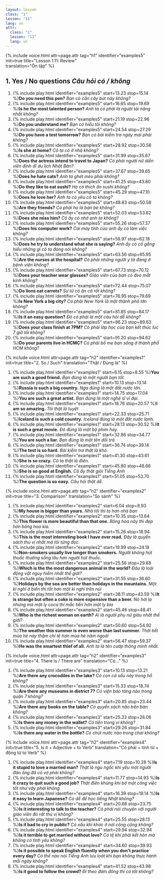 ```yaml
---
layout: lesson
class: "1"
lesson: "11"
lang: vn
attr:
  class: "1"
  lesson: "11"
  lang: vn
---
```


{%  include voice.html attr=page.attr                     tag="h1"
	identifier="examples5"  init=true
	title="Lesson 1.11: Review"        
	translation="Ôn tập"
%}



## 1. Yes / No questions *Câu hỏi có / không*

1.  {% include play.html identifier="examples5" start=13.23 stop=15.14 %}**Do you need this pen?** *Bạn có cần cây bút này không?*
2.  {% include play.html identifier="examples5" start=16.65 stop=19.69 %}**Is he the most talented person?** *Anh ta có phải là người tài năng nhất không?*
3.  {% include play.html identifier="examples5" start=21.19 stop=22.96 %}**Do you understand me?** *Bạn có hiểu tôi không?*
4.  {% include play.html identifier="examples5" start=24.54 stop=27.29 %}**Do you have a test tomorrow?** *Bạn có bài kiểm tra ngày mai phải không?*
5.  {% include play.html identifier="examples5" start=28.92 stop=30.58 %}**Is she at home?** *Cô ta có ở nhà không?*
6.  {% include play.html identifier="examples5" start=31.99 stop=35.67 %}**Does the actress intend to travel to Japan?** *Có phải người nữ diễn viên định đi du lịch Nhật Bản?*
7.  {% include play.html identifier="examples5" start=37.67 stop=39.65 %}**Does he hate cats?** *Anh ta ghét mèo phải không?*
8.  {% include play.html identifier="examples5" start=41.25 stop=43.80 %}**Do they like to eat sushi?** *Họ có thích ăn sushi không?*
9.  {% include play.html identifier="examples5" start=45.29 stop=47.10 %}**Does he love her?** *Anh ta có yêu cô ta không?*
10. {% include play.html identifier="examples5" start=48.83 stop=50.58 %}**Are they friends?** *Có phải họ là bạn bè không?*
11. {% include play.html identifier="examples5" start=52.03 stop=53.82 %}**Does she miss him?** *Cô ấy có nhớ anh ta không?*
12. {% include play.html identifier="examples5" start=55.26 stop=57.37 %}**Does his computer work?** *Cái máy tính của anh ấy có làm việc không?*
13. {% include play.html identifier="examples5" start=58.97 stop=62.18 %}**Does he try to understand what she is saying?** *Anh ấy có cố gắng hiểu những gì cô ta đang nói không?*
14. {% include play.html identifier="examples5" start=63.56 stop=65.95 %}**Are the nurses at the hospital?** *Có phải những người y tá đang ở bệnh viện không?*
15. {% include play.html identifier="examples5" start=67.73 stop=70.12 %}**Does your teacher wear glasses?** *Giáo viên của bạn có đeo mắt kính không?*
16. {% include play.html identifier="examples5" start=72.44 stop=75.07 %}**Do lions eat carrots?** *Sư tử có ăn cà rốt không?*
17. {% include play.html identifier="examples5" start=76.95 stop=79.69 %}**Is New York a big city?** *Có phải New York là một thành phố lớn không?*
18. {% include play.html identifier="examples5" start=81.85 stop=84.17 %}**Is it an easy question?** *Đó có phải là một câu hỏi dễ không?*
19. {% include play.html identifier="examples5" start=86.23 stop=89.63 %}**Does your class finish at 7PM?** *Có phải lớp học của bạn kết thúc lúc 7 giờ tối không?*
20. {% include play.html identifier="examples5" start=91.20 stop=94.62 %}**Do your parents live in HCMC?** *Có phải bố mẹ bạn sống ở thành phố HCM không?*


{%  include voice.html attr=page.attr                     tag="h2"
	identifier="examples1"  init=true
	title="2. So / Such"
	translation="Thật / Đúng là"
%}


1. {% include play.html identifier="examples1" start=6.15 stop=8.55 %}**You are such a good friend.** *Bạn đúng là một người bạn tốt.*
2. {% include play.html identifier="examples1" start=10.13 stop=13.14 %}**Russia is such a big country.** *Nga đúng là một đất nước lớn.*
3. {% include play.html identifier="examples1" start=14.75 stop=17.04 %}**You are such a great artist.** *Bạn đúng là một nghệ sĩ vĩ đại.*
4. {% include play.html identifier="examples1" start=18.76 stop=20.57 %}**I am so amazing.** *Tôi thật là tuyệt*
5. {% include play.html identifier="examples1" start=22.33 stop=25.71 %}**Iceland is such a cold country.** *Iceland đúng là một đất nước lạnh.*
6. {% include play.html identifier="examples1" start=28.13 stop=30.52 %}**It is such a great movie.** *Đó đúng là một bộ phim hay.*
7. {% include play.html identifier="examples1" start=32.86 stop=34.77 %}**You are such a liar.** *Bạn đúng là một tên dối trá.*
8. {% include play.html identifier="examples1" start=36.74 stop=39.14 %}**The test is so hard.** *Bài kiểm tra thật là khó.*
9. {% include play.html identifier="examples1" start=41.30 stop=43.61 %}**She is so crazy.** *Cô ta thật là điên.*
10. {% include play.html identifier="examples1" start=45.80 stop=48.66 %}**She is so good at English.** *Cô ấy thật giỏi Tiếng Anh*
11. {% include play.html identifier="examples1" start=51.05 stop=53.70 %}**The question is so easy.** *Câu hỏi thật dễ.*


{%  include voice.html attr=page.attr                     tag="h2"
	identifier="examples2"  init=true
	title="3. Comparison"
	translation="So sánh"
%}


1.  {% include play.html identifier="examples2" start=6.04 stop=8.93 %}**My house is bigger than yours.** *Nhà tôi thì to hơn nhà bạn*
2.  {% include play.html identifier="examples2" start=10.35 stop=13.64 %}**This flower is more beautiful than that one.** *Bông hoa này thì đẹp hơn bông hoa kia.*
3.  {% include play.html identifier="examples2" start=15.26 stop=18.94 %}**This is the most interesting book I have ever read.** *Đây là quyển sách thú vị nhất mà tôi từng đọc.*
4.  {% include play.html identifier="examples2" start=19.99 stop=24.18 %}**Non-smokers usually live longer than smokers.** *Người không hút thuốc thường sống lâu hơn người hút thuốc.*
5.  {% include play.html identifier="examples2" start=25.56 stop=29.68 %}**Which is the the most dangerous animal in the world?** *Đâu là loài động vật nguy hiểm nhất thế giới?*
6.  {% include play.html identifier="examples2" start=31.55 stop=36.60 %}**Holidays by the sea are better than holidays in the mountains.** *Một kì nghỉ ở biển thì tốt hơn một kì nghỉ trên núi*
7.  {% include play.html identifier="examples2" start=38.11 stop=43.59 %}**It is strange but often a coke is more expensive than a beer.** *Nó hơi lạ nhưng mà một ly coca thì mắc tiền hơn một ly bia*
8.  {% include play.html identifier="examples2" start=45.46 stop=48.41 %}**Who is the richest woman on earth?** *Ai là người phụ nữ giàu nhất thế giới?*
9.  {% include play.html identifier="examples2" start=50.60 stop=54.92 %}**The weather this summer is even worse than last summer.** *Thời tiết mùa hè này thậm chí tệ hơn mùa hè năm ngoái*
10.  {% include play.html identifier="examples2" start=56.47 stop=59.37 %}**He was the smartest thief of all.** *Anh ta là tên cướp thông minh nhất.*


{%  include voice.html attr=page.attr                     tag="h2"
	identifier="examples3"  init=true
	title="4. There is / There are"
	translation="Có..."
%}


1. {% include play.html identifier="examples3" start=10.13 stop=13.21 %}**Are there any crocodiles in the lake?** *Có con cá sấu này trong hồ không?*
2. {% include play.html identifier="examples3" start=15.33 stop=18.74 %}**Are there any museums in district 7?** *Có viện bảo tàng nào trong quận 7 không?*
3. {% include play.html identifier="examples3" start=20.85 stop=23.44 %}**Are there any books on the table?** *Có quyển sách nào trên bàn không?*
4. {% include play.html identifier="examples3" start=25.33 stop=28.06 %}**Is there any money in the wallet?** *Có tiền trong ví không?*
5. {% include play.html identifier="examples3" start=29.26 stop=31.84 %}**Is there any water in the bottle?** *Có chút nước nào trong chai không?*


{%  include voice.html attr=page.attr                     tag="h2"
	identifier="examples4"  init=true
	title="5. Is it + Adjective + to Verb"
	translation="Có phải + tính từ + động từ to Verb"
%}


1. {% include play.html identifier="examples4" start=7.19 stop=10.28 %}**Is it stupid to love a married man?** *Thật là ngu ngốc khi yêu một người đàn ông đã có vợ phải không?*
2. {% include play.html identifier="examples4" start=11.77 stop=14.93 %}**Is it crazy to quit such a good job?** *Thật điên khùng khi bỏ một công việc tốt như vậy phải không*
3. {% include play.html identifier="examples4" start=16.39 stop=19.14 %}**Is it easy to learn Japanese?** *Có dễ để học tiếng Nhật không?*
4. {% include play.html identifier="examples4" start=20.68 stop=23.75 %}**Is it interesting to talk to the teacher?** *Có phải nói chuyện với người giáo viên đó rất thú vị không?*
5. {% include play.html identifier="examples4" start=25.55 stop=28.13 %}**Is it bad to cry in public?** *Có xấu khi khóc ở nơi công cộng không?*
6. {% include play.html identifier="examples4" start=29.94 stop=32.94 %}**Is it terrible to get married without love?**
*Có tệ khi phải kết hôn mà không có tình yêu không?*
7. {% include play.html identifier="examples4" start=34.60 stop=39.93 %}**Is it possible to speak English fluently when you don't practice every day?**
*Có thể nào nói Tiếng Anh lưu loát khi bạn không thực hành mỗi ngày không?*
8. {% include play.html identifier="examples4" start=41.52 stop=43.98 %}**Is it good to follow the crowd?** *Đi theo đám đông thì có tốt không?*
 